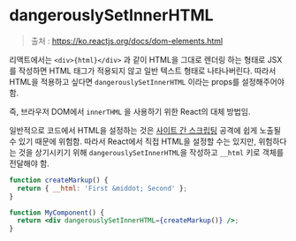 # dangerouslySetInnerHTML

> 출처 : https://ko.reactjs.org/docs/dom-elements.html

리액트에서는 `<div>{html}</div>` 과 같이 HTML을 그대로 렌더링 하는 형태로 JSX를 작성하면 HTML 태그가 적용되지 않고 일반 텍스트 형태로 나타나버린다. 따라서 HTML을 적용하고 싶다면 `dangerouslySetInnerHTML` 이라는 props를 설정해주어야 함.

즉, 브라우저 DOM에서 `innerTHML` 을 사용하기 위한 React의 대체 방법임.

일반적으로 코드에서 HTML을 설정하는 것은 [사이트 간 스크립팅](https://ko.wikipedia.org/wiki/사이트_간_스크립팅) 공격에 쉽게 노출될 수 있기 때문에 위험함. 따라서 React에서 직접 HTML을 설정할 수는 있지만, 위험하다는 것을 상기시키기 위해 `dangerouslySetInnerHTML`을 작성하고 `__html` 키로 객체를 전달해야 함.

```jsx
function createMarkup() {
  return { __html: 'First &middot; Second' };
}

function MyComponent() {
  return <div dangerouslySetInnerHTML={createMarkup()} />;
}
```